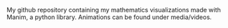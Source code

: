 My github repository containing my mathematics visualizations made with Manim, a python library.
Animations can be found under media/videos.